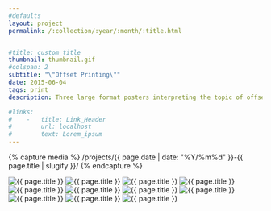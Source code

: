 ```yaml
---
#defaults
layout: project
permalink: /:collection/:year/:month/:title.html


#title: custom_title
thumbnail: thumbnail.gif
#colspan: 2
subtitle: "\"Offset Printing\""
date: 2015-06-04
tags: print
description: Three large format posters interpreting the topic of offset printing. Each poster in the set presents research on this media technology and its relevance to graphic design using either a denotative or connotative visual strategy.

#links:
#    -   title: Link_Header
#        url: localhost
#        text: Lorem_ipsum
---
```


<!-- set project media path -->
{% capture media %}
    /projects/{{ page.date | date: "%Y/%m%d" }}-{{ page.title | slugify }}/
{% endcapture %}
<!-- end -->

<!-- media -->
<img class="span8" src="{{ site.data.global_assets.placeholder }}" data-original="{{media|strip}}tech_01.jpg" alt="{{ page.title }}">
<img class="span8" src="{{ site.data.global_assets.placeholder }}" data-original="{{media|strip}}tech_02.jpg" alt="{{ page.title }}">
<img class="span8" src="{{ site.data.global_assets.placeholder }}" data-original="{{media|strip}}tech_03.jpg" alt="{{ page.title }}">
<img class="span8" src="{{ site.data.global_assets.placeholder }}" data-original="{{media|strip}}tech_04.jpg" alt="{{ page.title }}">
<img class="span8" src="{{ site.data.global_assets.placeholder }}" data-original="{{media|strip}}tech_05.jpg" alt="{{ page.title }}">
<img class="span8" src="{{ site.data.global_assets.placeholder }}" data-original="{{media|strip}}tech_06.jpg" alt="{{ page.title }}">
<img class="span8" src="{{ site.data.global_assets.placeholder }}" data-original="{{media|strip}}tech_07.jpg" alt="{{ page.title }}">
<img class="span8" src="{{ site.data.global_assets.placeholder }}" data-original="{{media|strip}}tech_08.jpg" alt="{{ page.title }}">
<img class="span8" src="{{ site.data.global_assets.placeholder }}" data-original="{{media|strip}}tech_09.jpg" alt="{{ page.title }}">
<img class="span8" src="{{ site.data.global_assets.placeholder }}" data-original="{{media|strip}}tech_10.jpg" alt="{{ page.title }}">
<img class="span8" src="{{ site.data.global_assets.placeholder }}" data-original="{{media|strip}}tech_11.jpg" alt="{{ page.title }}">
